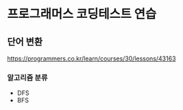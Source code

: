 # 프로그래머스 코딩테스트 연습

## 단어 변환

<a href="https://programmers.co.kr/learn/courses/30/lessons/43163">https://programmers.co.kr/learn/courses/30/lessons/43163</a>

### 알고리즘 분류

- DFS
- BFS
